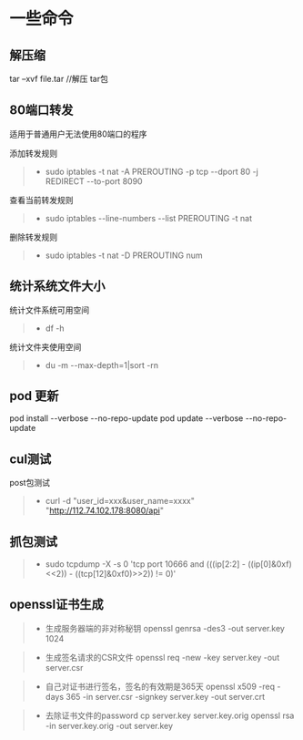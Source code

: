 # 一些命令

## 解压缩
tar –xvf file.tar //解压 tar包

## 80端口转发

适用于普通用户无法使用80端口的程序

添加转发规则
>* sudo iptables -t nat -A PREROUTING -p tcp --dport 80 -j REDIRECT --to-port 8090

查看当前转发规则
>* sudo iptables --line-numbers --list PREROUTING -t nat

删除转发规则
>* sudo iptables -t nat -D PREROUTING num

## 统计系统文件大小

统计文件系统可用空间
>* df -h

统计文件夹使用空间
>* du -m --max-depth=1|sort -rn

## pod 更新
pod install --verbose --no-repo-update
pod update --verbose --no-repo-update


## cul测试

post包测试

>* curl -d "user_id=xxx&user_name=xxxx" "http://112.74.102.178:8080/api"


## 抓包测试
>* sudo tcpdump -X -s 0 'tcp port 10666 and (((ip[2:2] - ((ip[0]&0xf)<<2)) - ((tcp[12]&0xf0)>>2)) != 0)'


## openssl证书生成

>* 生成服务器端的非对称秘钥
openssl genrsa -des3 -out server.key 1024

>* 生成签名请求的CSR文件
openssl req -new -key server.key -out server.csr

>* 自己对证书进行签名，签名的有效期是365天
openssl x509 -req -days 365 -in server.csr -signkey server.key -out server.crt

>* 去除证书文件的password
cp server.key server.key.orig
openssl rsa -in server.key.orig -out server.key
